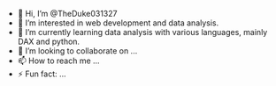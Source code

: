 - 👋 Hi, I’m @TheDuke031327
- 👀 I’m interested in web development and data analysis.
- 🌱 I’m currently learning data analysis with  various languages, mainly DAX and python.
- 💞️ I’m looking to collaborate on ...
- 📫 How to reach me ...
- ⚡ Fun fact: ...

<!---
TheDuke031327/TheDuke031327 is a ✨ special ✨ repository because its `README.md` (this file) appears on your GitHub profile.
You can click the Preview link to take a look at your changes.
--->
